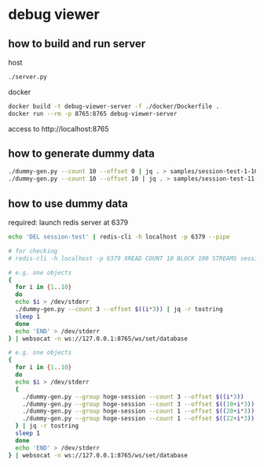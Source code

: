 # debug viewer

## how to build and run server
host
``` bash
./server.py
```

docker
``` bash
docker build -t debug-viewer-server -f ./docker/Dockerfile .
docker run --rm -p 8765:8765 debug-viewer-server
```

access to http://localhost:8765

## how to generate dummy data
``` bash
./dummy-gen.py --count 10 --offset 0 | jq . > samples/session-test-1-10.json
./dummy-gen.py --count 10 --offset 10 | jq . > samples/session-test-11-20.json
```

## how to use dummy data
required: launch redis server at 6379
``` bash
echo 'DEL session-test' | redis-cli -h localhost -p 6379 --pipe

# for checking
# redis-cli -h localhost -p 6379 XREAD COUNT 10 BLOCK 100 STREAMS session-test 0

# e.g. one objects
{
  for i in {1..10}
  do
  echo $i > /dev/stderr
  ./dummy-gen.py --count 3 --offset $((i*3)) | jq -r tostring
  sleep 1
  done
  echo 'END' > /dev/stderr
} | websocat -n ws://127.0.0.1:8765/ws/set/database

# e.g. one objects
{
  for i in {1..10}
  do
  echo $i > /dev/stderr
  {
    ./dummy-gen.py --group hoge-session --count 3 --offset $((i*3))
    ./dummy-gen.py --group hoge-session --count 3 --offset $((10+i*3)) --label "extra-pose"
    ./dummy-gen.py --group hoge-session --count 1 --offset $((20+i*3)) --label "request-pose"
    ./dummy-gen.py --group hoge-session --count 1 --offset $((22+i*3)) --label "response-pose"
  } | jq -r tostring
  sleep 1
  done
  echo 'END' > /dev/stderr
} | websocat -n ws://127.0.0.1:8765/ws/set/database
```
